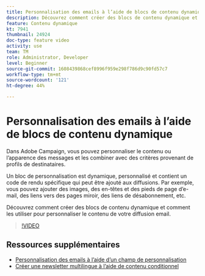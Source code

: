 ```yaml
---
title: Personnalisation des emails à l’aide de blocs de contenu dynamique
description: Découvrez comment créer des blocs de contenu dynamique et comment les utiliser pour personnaliser le contenu de votre diffusion email.
feature: Contenu dynamique
kt: 7941
thumbnail: 24924
doc-type: feature video
activity: use
team: TM
role: Administrator, Developer
level: Beginner
source-git-commit: 1608439868cef8996f959e298f786d9c90fd57c7
workflow-type: tm+mt
source-wordcount: '121'
ht-degree: 44%

---
```



# Personnalisation des emails à l’aide de blocs de contenu dynamique

Dans Adobe Campaign, vous pouvez personnaliser le contenu ou l’apparence des messages et les combiner avec des critères provenant de profils de destinataires.

Un bloc de personnalisation est dynamique, personnalisé et contient un code de rendu spécifique qui peut être ajouté aux diffusions. Par exemple, vous pouvez ajouter des images, des en-têtes et des pieds de page d’e-mail, des liens vers des pages miroir, des liens de désabonnement, etc.

Découvrez comment créer des blocs de contenu dynamique et comment les utiliser pour personnaliser le contenu de votre diffusion email.

>[!VIDEO](https://video.tv.adobe.com/v/24924?quality=12)

## Ressources supplémentaires

* [Personnalisation des emails à l’aide d’un champ de personnalisation](/help/content-creation/personalize-emails-using-personalization-fields.md)
* [Créer une newsletter multilingue à l’aide de contenu conditionnel](/help/content-creation/create-a-multilingual-newsletter-using-conditional-content.md)
